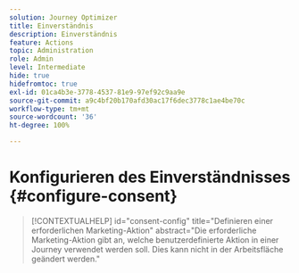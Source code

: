 ```yaml
---
solution: Journey Optimizer
title: Einverständnis
description: Einverständnis
feature: Actions
topic: Administration
role: Admin
level: Intermediate
hide: true
hidefromtoc: true
exl-id: 01ca4b3e-3778-4537-81e9-97ef92c9aa9e
source-git-commit: a9c4bf20b170afd30ac17f6dec3778c1ae4be70c
workflow-type: tm+mt
source-wordcount: '36'
ht-degree: 100%

---
```


# Konfigurieren des Einverständnisses {#configure-consent}

>[!CONTEXTUALHELP]
>id="consent-config"
>title="Definieren einer erforderlichen Marketing-Aktion"
>abstract="Die erforderliche Marketing-Aktion gibt an, welche benutzerdefinierte Aktion in einer Journey verwendet werden soll. Dies kann nicht in der Arbeitsfläche geändert werden."
